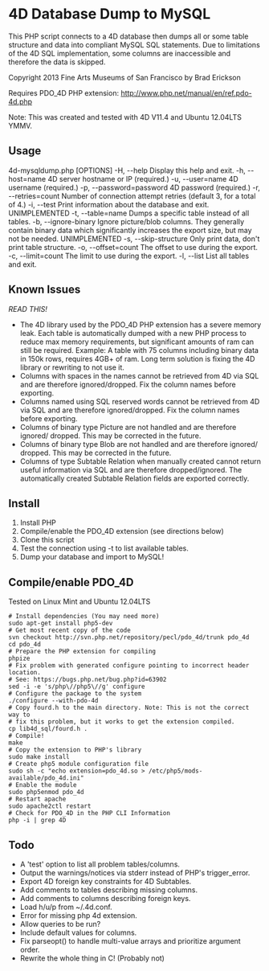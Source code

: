 4D Database Dump to MySQL
=========================
This PHP script connects to a 4D database then dumps all or some table
structure and data into compliant MySQL SQL statements. Due to limitations
of the 4D SQL implementation, some columns are inaccessible and therefore
the data is skipped.

Copyright 2013 Fine Arts Museums of San Francisco
by Brad Erickson <eosrei at gmail.com>

Requires PDO_4D PHP extension: http://www.php.net/manual/en/ref.pdo-4d.php

Note: This was created and tested with 4D V11.4 and Ubuntu 12.04LTS YMMV.

Usage
-----

4d-mysqldump.php [OPTIONS]
  -H, --help          Display this help and exit.
  -h, --host=name     4D server hostname or IP (required.)
  -u, --user=name     4D username (required.)
  -p, --password=password
                      4D password (required.)
  -r, --retries=count Number of connection attempt retries (default 3, for a
                      total of 4.)
  -i, --test          Print information about the database and exit. UNIMPLEMENTED
  -t, --table=name    Dumps a specific table instead of all tables.
  -b, --ignore-binary Ignore picture/blob columns. They generally contain
                      binary data which significantly increases the export size,
                      but may not be needed. UNIMPLEMENTED
  -s, --skip-structure
                      Only print data, don't print table structure.
  -o, --offset=count  The offset to use during the export.
  -c, --limit=count   The limit to use during the export.
  -l, --list          List all tables and exit.

Known Issues
------------
*READ THIS!*

* The 4D library used by the PDO_4D PHP extension has a severe memory leak.
  Each table is automatically dumped with a new PHP process to reduce max
  memory requirements, but significant amounts of ram can still be required.
  Example: A table with 75 columns including binary data in 150k rows, requires
  4GB+ of ram. Long term solution is fixing the 4D library or rewriting to not
  use it.
* Columns with spaces in the names cannot be retrieved from 4D via SQL and are
  therefore ignored/dropped. Fix the column names before exporting.
* Columns named using SQL reserved words cannot be retrieved from 4D via SQL
  and are therefore ignored/dropped. Fix the column names before exporting.
* Columns of binary type Picture are not handled and are therefore ignored/
  dropped. This may be corrected in the future.
* Columns of binary type Blob are not handled and are therefore ignored/
  dropped. This may be corrected in the future.
* Columns of type Subtable Relation when manually created cannot return useful
  information via SQL and are therefore dropped/ignored. The automatically
  created Subtable Relation fields are exported correctly.

Install
-------
1. Install PHP
2. Compile/enable the PDO_4D extension (see directions below)
3. Clone this script
4. Test the connection using -t to list available tables.
5. Dump your database and import to MySQL!

Compile/enable PDO_4D
-----------------------------------------
Tested on Linux Mint and Ubuntu 12.04LTS

    # Install dependencies (You may need more)
    sudo apt-get install php5-dev
    # Get most recent copy of the code
    svn checkout http://svn.php.net/repository/pecl/pdo_4d/trunk pdo_4d
    cd pdo_4d
    # Prepare the PHP extension for compiling
    phpize
    # Fix problem with generated configure pointing to incorrect header location.
    # See: https://bugs.php.net/bug.php?id=63902
    sed -i -e 's/php\//php5\//g' configure
    # Configure the package to the system
    ./configure --with-pdo-4d
    # Copy fourd.h to the main directory. Note: This is not the correct way to
    # fix this problem, but it works to get the extension compiled.
    cp lib4d_sql/fourd.h .
    # Compile!
    make
    # Copy the extension to PHP's library
    sudo make install
    # Create php5 module configuration file
    sudo sh -c "echo extension=pdo_4d.so > /etc/php5/mods-available/pdo_4d.ini"
    # Enable the module
    sudo php5enmod pdo_4d
    # Restart apache
    sudo apache2ctl restart
    # Check for PDO_4D in the PHP CLI Information
    php -i | grep 4D

Todo
----
* A 'test' option to list all problem tables/columns.
* Output the warnings/notices via stderr instead of PHP's trigger_error.
* Export 4D foreign key constraints for 4D Subtables.
* Add comments to tables describing missing columns.
* Add comments to columns describing foreign keys.
* Load h/u/p from ~/.4d.conf.
* Error for missing php 4d extension.
* Allow queries to be run?
* Include default values for columns.
* Fix parseopt() to handle multi-value arrays and prioritize argument order.
* Rewrite the whole thing in C! (Probably not)